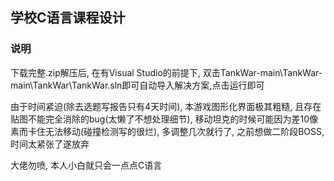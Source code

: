## 学校C语言课程设计
### 说明

下载完整.zip解压后, 在有Visual Studio的前提下, 双击TankWar-main\TankWar-main\TankWar\TankWar.sln即可自动导入解决方案,点击运行即可

由于时间紧迫(除去选题写报告只有4天时间), 本游戏图形化界面极其粗糙, 且存在贴图不能完全消除的bug(太懒了不想处理细节), 移动坦克的时候可能因为差10像素而卡住无法移动(碰撞检测写的很烂), 多调整几次就行了, 之前想做二阶段BOSS, 时间太紧张了遂放弃

大佬勿喷, 本人小白就只会一点点C语言

